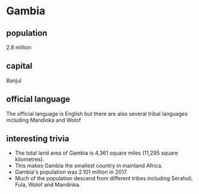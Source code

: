 # Gambia

##  population
2.8 million

##  capital
Banjul
 
##  official language
The official language is English but there are also several tribal languages including Mandinka and Wolof

##  interesting trivia
* The total land area of Gambia is 4,361 square miles (11,295 square kilometres).
* This makes Gambia the smallest country in mainland Africa.
* Gambia's population was 2.101 million in 2017.
* Much of the population descend from different tribes including Serahuli, Fula, Wolof and Mandinka.
